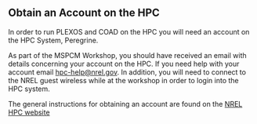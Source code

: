 ## Obtain an Account on the HPC

In order to run PLEXOS and COAD on the HPC you will need an account on the HPC System, Peregrine.

As part of the MSPCM Workshop, you should have received an email with details concerning your account on the HPC.  If you need help with your account email hpc-help@nrel.gov. In addition, you will need to connect to the NREL guest wireless while at the workshop in order to login into the HPC system.

The general instructions for obtaining an account are found on the [NREL HPC website](https://hpc.nrel.gov/users/accounts)
